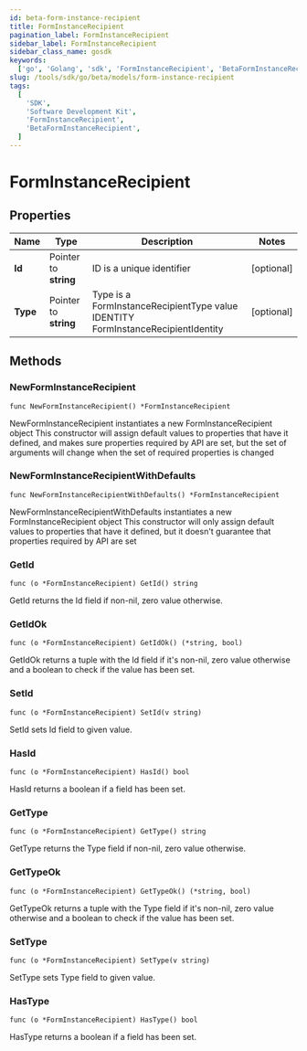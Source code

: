 ```yaml
---
id: beta-form-instance-recipient
title: FormInstanceRecipient
pagination_label: FormInstanceRecipient
sidebar_label: FormInstanceRecipient
sidebar_class_name: gosdk
keywords:
  ['go', 'Golang', 'sdk', 'FormInstanceRecipient', 'BetaFormInstanceRecipient']
slug: /tools/sdk/go/beta/models/form-instance-recipient
tags:
  [
    'SDK',
    'Software Development Kit',
    'FormInstanceRecipient',
    'BetaFormInstanceRecipient',
  ]
---
```


# FormInstanceRecipient

## Properties

| Name | Type | Description | Notes |
| --- | --- | --- | --- |
| **Id** | Pointer to **string** | ID is a unique identifier | [optional] |
| **Type** | Pointer to **string** | Type is a FormInstanceRecipientType value IDENTITY FormInstanceRecipientIdentity | [optional] |

## Methods

### NewFormInstanceRecipient

`func NewFormInstanceRecipient() *FormInstanceRecipient`

NewFormInstanceRecipient instantiates a new FormInstanceRecipient object This constructor will assign default values to properties that have it defined, and makes sure properties required by API are set, but the set of arguments will change when the set of required properties is changed

### NewFormInstanceRecipientWithDefaults

`func NewFormInstanceRecipientWithDefaults() *FormInstanceRecipient`

NewFormInstanceRecipientWithDefaults instantiates a new FormInstanceRecipient object This constructor will only assign default values to properties that have it defined, but it doesn't guarantee that properties required by API are set

### GetId

`func (o *FormInstanceRecipient) GetId() string`

GetId returns the Id field if non-nil, zero value otherwise.

### GetIdOk

`func (o *FormInstanceRecipient) GetIdOk() (*string, bool)`

GetIdOk returns a tuple with the Id field if it's non-nil, zero value otherwise and a boolean to check if the value has been set.

### SetId

`func (o *FormInstanceRecipient) SetId(v string)`

SetId sets Id field to given value.

### HasId

`func (o *FormInstanceRecipient) HasId() bool`

HasId returns a boolean if a field has been set.

### GetType

`func (o *FormInstanceRecipient) GetType() string`

GetType returns the Type field if non-nil, zero value otherwise.

### GetTypeOk

`func (o *FormInstanceRecipient) GetTypeOk() (*string, bool)`

GetTypeOk returns a tuple with the Type field if it's non-nil, zero value otherwise and a boolean to check if the value has been set.

### SetType

`func (o *FormInstanceRecipient) SetType(v string)`

SetType sets Type field to given value.

### HasType

`func (o *FormInstanceRecipient) HasType() bool`

HasType returns a boolean if a field has been set.
